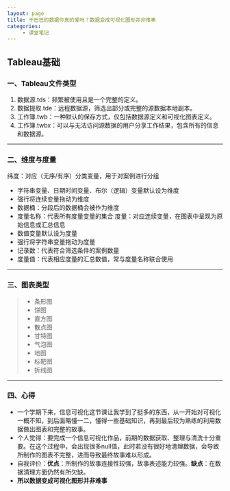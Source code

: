 ```yaml
---
layout: page
title: 干巴巴的数据你真的爱吗？数据变成可视化图形并非难事
categories:
     - 课堂笔记
---
```


## Tableau基础

### 一、Tableau文件类型

1. 数据源.tds：频繁被使用且是一个完整的定义。
2. 数据提取.tde：远程数据源，筛选出部分或完整的源数据本地副本。
3. 工作簿.twb：一种默认的保存方式，仅包括数据源定义和可视化图表定义。
4. 工作簿.twbx：可以与无法访问源数据的用户分享工作结果，包含所有的信息和数据源。

------
### 二、维度与度量
纬度：对应（无序/有序）分类变量，用于对案例进行分组
* 字符串变量、日期时间变量、布尔（逻辑）变量默认设为维度
* 强行将连续变量拖动为维度
* 数据桶：分段后的数据桶会被作为维度
* 度量名称：代表所有度量变量的集合
度量：对应连续变量，在图表中呈现为原始信息或汇总信息
* 数值变量默认设为度量
* 强行将字符串变量拖动为度量
* 记录数：代表符合筛选条件的案例数量
* 度量值：代表相应度量的汇总数值，常与度量名称联合使用

------
### 三、图表类型
> * 条形图
> * 饼图
> * 直方图
> * 散点图
> * 甘特图
> * 气泡图
> * 地图
> * 标靶图
> * 折线图
------
### 四、心得
* 一个学期下来，信息可视化这节课让我学到了挺多的东西，从一开始对可视化一概不知，到后面略懂一二，懂得一些基础知识，再到最后较为熟练的利用数据做出图表和完整的故事。
* 个人觉得：要完成一个信息可视化作品，前期的数据获取、整理与清洗十分重要。在这个过程中，会出现很多null值，此时若没有很好地清理数据，会导致所制作的图表不完整，进而导致最终故事难以形成。
* 自我评价：**优点**：所制作的故事连接性较强，故事表述能力较强。**缺点**：在数据清理方面仍然有所欠缺。
* **所以数据变成可视化图形并非难事**
